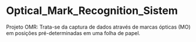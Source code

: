 # Optical_Mark_Recognition_Sistem
Projeto OMR: Trata-se da captura de dados através de marcas ópticas (MO) em posições pré-determinadas em uma folha de papel.
